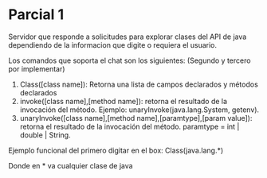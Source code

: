 # Parcial 1

Servidor que responde a solicitudes para explorar clases del API de java dependiendo de la informacion que digite o requiera el usuario.

Los comandos que soporta el chat son los siguientes: (Segundo y tercero por implementar)
1. Class([class name]): Retorna una lista de campos declarados y métodos declarados
2. invoke([class name],[method name]): retorna el resultado de la invocación del método.  Ejemplo: unaryInvoke(java.lang.System, getenv).
3. unaryInvoke([class name],[method name],[paramtype],[param value]): retorna el resultado de la invocación del método. paramtype = int | double | String.

Ejemplo funcional del primero digitar en el box: Class(java.lang.*)

Donde en * va cualquier clase de java
